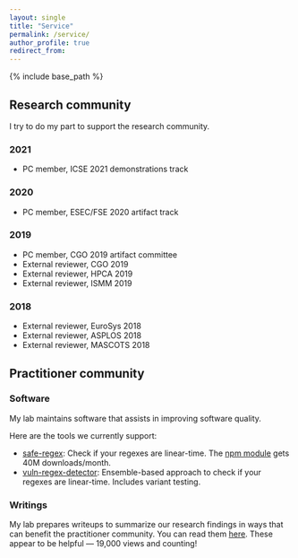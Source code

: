 ```yaml
---
layout: single
title: "Service"
permalink: /service/
author_profile: true
redirect_from:
---
```


{% include base_path %}

## Research community

I try to do my part to support the research community.

### 2021

- PC member, ICSE 2021 demonstrations track

### 2020

- PC member, ESEC/FSE 2020 artifact track

### 2019

- PC member, CGO 2019 artifact committee
- External reviewer, CGO 2019
- External reviewer, HPCA 2019
- External reviewer, ISMM 2019

### 2018

- External reviewer, EuroSys 2018
- External reviewer, ASPLOS 2018
- External reviewer, MASCOTS 2018

## Practitioner community

### Software

My lab maintains software that assists in improving software quality.

Here are the tools we currently support:

- [safe-regex](https://github.com/davisjam/safe-regex): Check if your regexes are linear-time. The [npm module](https://github.com/davisjam/safe-regex) gets 40M downloads/month.
- [vuln-regex-detector](https://github.com/davisjam/vuln-regex-detector): Ensemble-based approach to check if your regexes are linear-time. Includes variant testing.

### Writings

My lab prepares writeups to summarize our research findings in ways that can benefit the practitioner community.
You can read them [here](https://medium.com/@davisjam).
These appear to be helpful &mdash; 19,000 views and counting!
